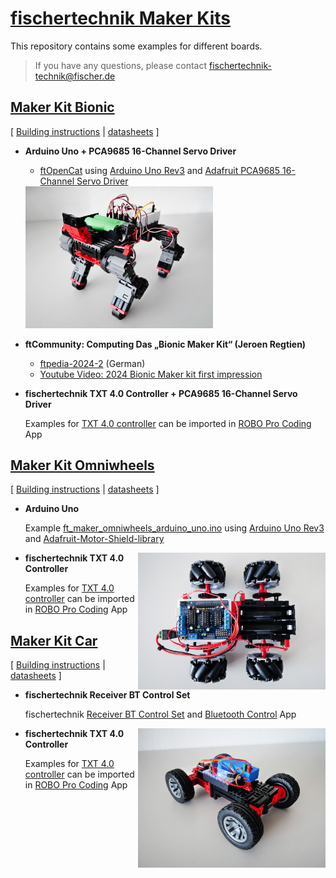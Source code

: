 # [fischertechnik Maker Kits](https://www.fischertechnik.de/de-de/maker)
This repository contains some examples for different boards.
> If you have any questions, please contact fischertechnik-technik@fischer.de

## [Maker Kit Bionic](https://www.fischertechnik.de/de-de/produkte/maker/571902-maker-kit-bionic)
[ [Building instructions](https://apps.fischer.de/ecom/fischertechnik/digitale-bauanleitungen/maker-kit-bionic.htm) | [datasheets](https://www.fischertechnik.de/-/media/fischertechnik/rebrush/maker/maker-landingpage/datenblatt_digitalservo.pdf) ]

* **Arduino Uno + PCA9685 16-Channel Servo Driver**
  
  * [ftOpenCat](https://github.com/AlexanderSteiger/ftOpenCat) using [Arduino Uno Rev3](https://store.arduino.cc/collections/boards-modules/products/arduino-uno-rev3-smd) and [Adafruit PCA9685 16-Channel Servo Driver](https://learn.adafruit.com/16-channel-pwm-servo-driver?view=all)

  <img src="images/Laufkatze-vorne.jpg" width="300" />

* **ftCommunity: Computing Das „Bionic Maker Kit“ (Jeroen Regtien)**
  
  * [ftpedia-2024-2](https://www.ftcommunity.de/ftpedia/2024/2024-2/ftpedia-2024-2.pdf#page=69) (German)
  * [Youtube Video: 2024 Bionic Maker kit first impression](https://www.youtube.com/watch?v=2sVy2LvaqDo)

* **fischertechnik TXT 4.0 Controller + PCA9685 16-Channel Servo Driver**
  
  Examples for [TXT 4.0 controller](https://www.fischertechnik.de/txt40controller) can be imported in [ROBO Pro Coding](https://www.fischertechnik.de/en/toys/apps-and-software) App
 
## [Maker Kit Omniwheels](https://www.fischertechnik.de/de-de/produkte/maker/571901-maker-kit-omniwheels)
[ [Building instructions](https://apps.fischer.de/ecom/fischertechnik/digitale-bauanleitungen/maker-kit-omniwheels.htm) | [datasheets](https://www.fischertechnik.de/-/media/fischertechnik/rebrush/maker/maker-landingpage/datenblattencodermotorschwarzmakerpdf.pdf) ]

* **Arduino Uno**
  
  Example [ft_maker_omniwheels_arduino_uno.ino](/ft_maker_omniwheels_arduino_uno/ft_maker_omniwheels_arduino_uno.ino) using [Arduino Uno Rev3](https://store.arduino.cc/collections/boards-modules/products/arduino-uno-rev3-smd) and [Adafruit-Motor-Shield-library](https://github.com/adafruit/Adafruit-Motor-Shield-library)

  <img style="float: right;" src="images/Omniwheels_Draufsicht.jpg" width="300" />

* **fischertechnik TXT 4.0 Controller**
  
  Examples for [TXT 4.0 controller](https://www.fischertechnik.de/txt40controller) can be imported in [ROBO Pro Coding](https://www.fischertechnik.de/en/toys/apps-and-software) App
  
## [Maker Kit Car](https://www.fischertechnik.de/de-de/produkte/maker/571900-maker-kit-car)
[ [Building instructions](https://apps.fischer.de/ecom/fischertechnik/digitale-bauanleitungen/maker-kit-car.htm) | [datasheets](https://www.fischertechnik.de/-/media/fischertechnik/rebrush/maker/maker-landingpage/datenblaetter_maker_kit_car.pdf) ]

* **fischertechnik Receiver BT Control Set**
  
  fischertechnik [Receiver BT Control Set](https://www.fischertechnik.de/en/products/spare-parts/electronics/161943-receiver-bt-control-set) and [Bluetooth Control](https://www.fischertechnik.de/en/toys/apps-and-software) App
  
  <img style="float: right;" src="images/Car.jpg" width="300" />

* **fischertechnik TXT 4.0 Controller**
  
  Examples for [TXT 4.0 controller](https://www.fischertechnik.de/txt40controller) can be imported in [ROBO Pro Coding](https://www.fischertechnik.de/en/toys/apps-and-software) App
